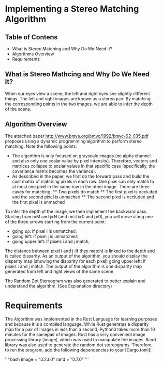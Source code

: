 # Implementing a Stereo Matching Algorithm
## Table of Contens
* What is Stereo Matching and Why Do We Need It?
* Algorithms Overview 
* Requirements

## What is Stereo Mathcing and Why Do We Need It?

When our eyes view a scene, the left and right eyes see slightly different things. The left and right images are known as a stereo pair. By matching the corresponding points in the two images, we are able to infer the depth of the scene.

## Algorithm Overview
The attached paper http://www.bmva.org/bmvc/1992/bmvc-92-035.pdf proposes using a dynamic programming algorithm to perform stereo matching. Note the following points:
* The algorithm is only focused on grayscale images (no alpha channel and also only one scalar value by pixel intensity). Therefore, vectors and matrices collapse to scalar values in that specific case (specifically, the covariance matrix becomes the variance).
* As described in the paper, we first do the forward pass and build the cost matrix of matching pixels in each row. One pixel can only match to at most one pixel in the same row in the other image. There are three cases for matching:
** Two pixels do match
** The first pixel is occluded and the second pixel is unmached
** The second pixel is occluded and the first pixel is unmached

To infer the depth of the image, we then implement the backward pass. Starting from i=M and j=N (and until i=0 and j=0), you will move along one of the three arrows starting from the current point:
* going up: if pixel i is unmatched;
* going left: if pixel j is unmatched;
* going upper left: if pixels i and j match;

The distance between pixel i and j (if they match) is linked to the depth and is called disparity. As an output of the algorithm, you should display the disparity map (showing the disparity for each pixel) going upper left: if pixels i and j match. The output of the algorithm is one disparity map generated from left and right views of the same scene.

The Random Dot Stereogram was also generated to better explain and understand the algorithm. (See Explanation directory)

# Requirements

The Algorithm was implemented in the Rust Language for learning purposes and because it is a compiled language. While Rust generates a disparity map for a pair of images in less than a second, Python3 takes more than 10 minutes for the samepair of images. Rust has a very convenient image processing library (image), which was used to manipulate the images. Rand library was also used to generate the random dot stereograms. Therefore, to run the program, add the following dependencies to your [Cargo.toml]:

''' bash
image = "0.23.0"
rand = "0.7.0"
'''
 
